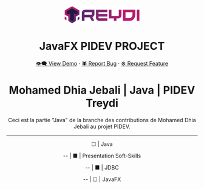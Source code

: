 <a name="readme-top"></a>
<div align="center">

<!-- Add your project logo if you have any -->
<img  width=40% src="readmeImages/treydi3.png" alt="Project logo" >
<h1 align="center"><b>JavaFX PIDEV PROJECT</b></h1> 
<!-- Add your project live demo link here -->
<a href="https://github.com/MoezBenHassen/Treydi-Desktop"> 👁‍🗨 View Demo</a>
·
<!-- Add you issue link here -->
<a href="https://github.com/MoezBenHassen/Treydi-Desktop/issues"> 🕷 Report Bug</a>
·
<!-- Add you issue/discussion link here too -->
<a href="https://github.com/MoezBenHassen/Treydi-Desktop/issues"> ⚙ Request Feature</a>
<br>

 # Mohamed Dhia Jebali | Java | PIDEV Treydi

Ceci est la partie "Java" de la branche des contributions de Mohamed Dhia Jebali au projet PIDEV.

------------------------------------------------------------------------------------------------------------------------------------------------------------------------

☐ | Java

-- | ■ | Presentation Soft-Skills

-- | ■ | JDBC

-- | ☐ | JavaFX
